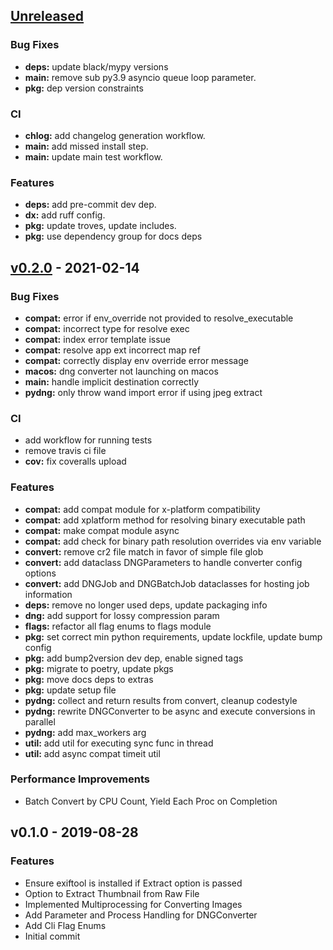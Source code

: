 <a name="unreleased"></a>
## [Unreleased]

### Bug Fixes
- **deps:** update black/mypy versions
- **main:** remove sub py3.9 asyncio queue loop parameter.
- **pkg:** dep version constraints

### CI
- **chlog:** add changelog generation workflow.
- **main:** add missed install step.
- **main:** update main test workflow.

### Features
- **deps:** add pre-commit dev dep.
- **dx:** add ruff config.
- **pkg:** update troves, update includes.
- **pkg:** use dependency group for docs deps


<a name="v0.2.0"></a>
## [v0.2.0] - 2021-02-14
### Bug Fixes
- **compat:** error if env_override not provided to resolve_executable
- **compat:** incorrect type for resolve exec
- **compat:** index error template issue
- **compat:** resolve app ext incorrect map ref
- **compat:** correctly display env override error message
- **macos:** dng converter not launching on macos
- **main:** handle implicit destination correctly
- **pydng:** only throw wand import error if using jpeg extract

### CI
- add workflow for running tests
- remove travis ci file
- **cov:** fix coveralls upload

### Features
- **compat:** add compat module for x-platform compatibility
- **compat:** add xplatform method for resolving binary executable path
- **compat:** make compat module async
- **compat:** add check for binary path resolution overrides via env variable
- **convert:** remove cr2 file match in favor of simple file glob
- **convert:** add dataclass DNGParameters to handle converter config options
- **convert:** add DNGJob and DNGBatchJob dataclasses for hosting job information
- **deps:** remove no longer used deps, update packaging info
- **dng:** add support for lossy compression param
- **flags:** refactor all flag enums to flags module
- **pkg:** set correct min python requirements, update lockfile, update bump config
- **pkg:** add bump2version dev dep, enable signed tags
- **pkg:** migrate to poetry, update pkgs
- **pkg:** move docs deps to extras
- **pkg:** update setup file
- **pydng:** collect and return results from convert, cleanup codestyle
- **pydng:** rewrite DNGConverter to be async and execute conversions in parallel
- **pydng:** add max_workers arg
- **util:** add util for executing sync func in thread
- **util:** add async compat timeit util

### Performance Improvements
- Batch Convert by CPU Count, Yield Each Proc on Completion


<a name="v0.1.0"></a>
## v0.1.0 - 2019-08-28
### Features
- Ensure exiftool is installed if Extract option is passed
- Option to Extract Thumbnail from Raw File
- Implemented Multiprocessing for Converting Images
- Add Parameter and Process Handling for DNGConverter
- Add Cli Flag Enums
- Initial commit


[Unreleased]: https://github.com/BradenM/pydngconverter/compare/v0.2.0...HEAD
[v0.2.0]: https://github.com/BradenM/pydngconverter/compare/v0.1.0...v0.2.0
